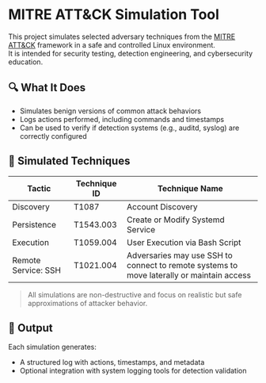# MITRE ATT&CK Simulation Tool

This project simulates selected adversary techniques from the
[MITRE ATT&CK](https://attack.mitre.org/) framework in a safe and controlled Linux environment.  
It is intended for security testing, detection engineering, and cybersecurity education.

## 🔍 What It Does

- Simulates benign versions of common attack behaviors
- Logs actions performed, including commands and timestamps
- Can be used to verify if detection systems (e.g., auditd, syslog) are correctly configured

## 🎯 Simulated Techniques

| Tactic               | Technique ID | Technique Name                  |
|----------------------|--------------|----------------------------------|
| Discovery            | T1087        | Account Discovery               |
| Persistence          | T1543.003    | Create or Modify Systemd Service |
| Execution            | T1059.004    | User Execution via Bash Script  |
| Remote Service: SSH  | T1021.004    | Adversaries may use SSH to connect to remote systems to move laterally or maintain access |

> All simulations are non-destructive and focus on realistic but safe approximations of attacker behavior.

## 📁 Output

Each simulation generates:
- A structured log with actions, timestamps, and metadata
- Optional integration with system logging tools for detection validation
